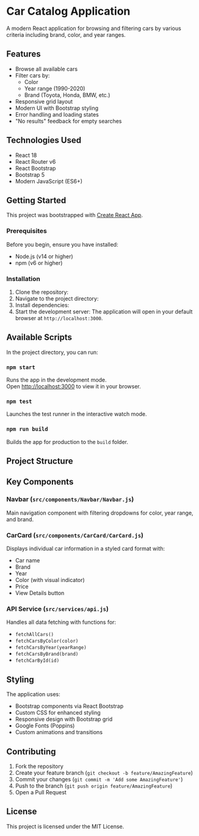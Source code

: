 # Car Catalog Application

A modern React application for browsing and filtering cars by various criteria including brand, color, and year ranges.

## Features

- Browse all available cars
- Filter cars by:
  - Color
  - Year range (1990-2020)
  - Brand (Toyota, Honda, BMW, etc.)
- Responsive grid layout
- Modern UI with Bootstrap styling
- Error handling and loading states
- "No results" feedback for empty searches

## Technologies Used

- React 18
- React Router v6
- React Bootstrap
- Bootstrap 5
- Modern JavaScript (ES6+)

## Getting Started

This project was bootstrapped with [Create React App](https://github.com/facebook/create-react-app).

### Prerequisites

Before you begin, ensure you have installed:
- Node.js (v14 or higher)
- npm (v6 or higher)

### Installation

1. Clone the repository:
2. Navigate to the project directory:
3. Install dependencies:
4. Start the development server:
The application will open in your default browser at `http://localhost:3000`.

## Available Scripts

In the project directory, you can run:

### `npm start`

Runs the app in the development mode.\
Open [http://localhost:3000](http://localhost:3000) to view it in your browser.

### `npm test`

Launches the test runner in the interactive watch mode.

### `npm run build`

Builds the app for production to the `build` folder.

## Project Structure

## Key Components

### Navbar (`src/components/Navbar/Navbar.js`)
Main navigation component with filtering dropdowns for color, year range, and brand.

### CarCard (`src/components/CarCard/CarCard.js`)
Displays individual car information in a styled card format with:
- Car name
- Brand
- Year
- Color (with visual indicator)
- Price
- View Details button

### API Service (`src/services/api.js`)
Handles all data fetching with functions for:
- `fetchAllCars()`
- `fetchCarsByColor(color)`
- `fetchCarsByYear(yearRange)`
- `fetchCarsByBrand(brand)`
- `fetchCarById(id)`

## Styling

The application uses:
- Bootstrap components via React Bootstrap
- Custom CSS for enhanced styling
- Responsive design with Bootstrap grid
- Google Fonts (Poppins)
- Custom animations and transitions

## Contributing

1. Fork the repository
2. Create your feature branch (`git checkout -b feature/AmazingFeature`)
3. Commit your changes (`git commit -m 'Add some AmazingFeature'`)
4. Push to the branch (`git push origin feature/AmazingFeature`)
5. Open a Pull Request

## License

This project is licensed under the MIT License.

